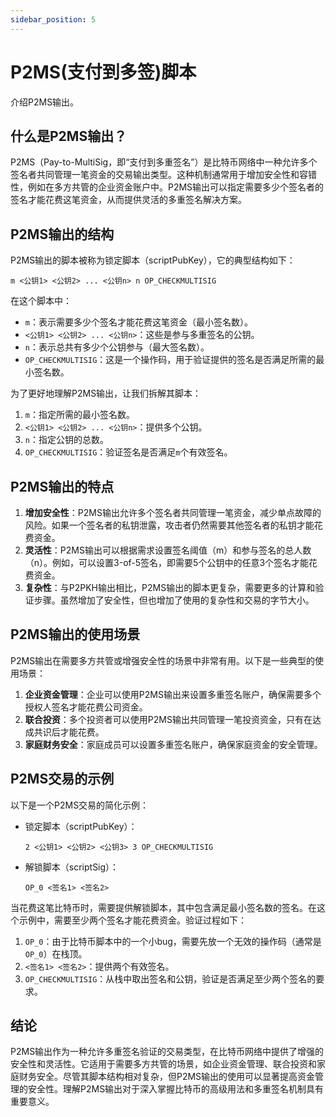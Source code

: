 ```yaml
---
sidebar_position: 5
---
```


# P2MS(支付到多签)脚本

介绍P2MS输出。

## 什么是P2MS输出？

P2MS（Pay-to-MultiSig，即“支付到多重签名”）是比特币网络中一种允许多个签名者共同管理一笔资金的交易输出类型。这种机制通常用于增加安全性和容错性，例如在多方共管的企业资金账户中。P2MS输出可以指定需要多少个签名者的签名才能花费这笔资金，从而提供灵活的多重签名解决方案。

## P2MS输出的结构

P2MS输出的脚本被称为锁定脚本（scriptPubKey），它的典型结构如下：

```
m <公钥1> <公钥2> ... <公钥n> n OP_CHECKMULTISIG
```

在这个脚本中：

- `m`：表示需要多少个签名才能花费这笔资金（最小签名数）。
- `<公钥1> <公钥2> ... <公钥n>`：这些是参与多重签名的公钥。
- `n`：表示总共有多少个公钥参与（最大签名数）。
- `OP_CHECKMULTISIG`：这是一个操作码，用于验证提供的签名是否满足所需的最小签名数。

为了更好地理解P2MS输出，让我们拆解其脚本：

1. `m`：指定所需的最小签名数。
2. `<公钥1> <公钥2> ... <公钥n>`：提供多个公钥。
3. `n`：指定公钥的总数。
4. `OP_CHECKMULTISIG`：验证签名是否满足`m`个有效签名。

## P2MS输出的特点

1. **增加安全性**：P2MS输出允许多个签名者共同管理一笔资金，减少单点故障的风险。如果一个签名者的私钥泄露，攻击者仍然需要其他签名者的私钥才能花费资金。
2. **灵活性**：P2MS输出可以根据需求设置签名阈值（m）和参与签名的总人数（n）。例如，可以设置3-of-5签名，即需要5个公钥中的任意3个签名才能花费资金。
3. **复杂性**：与P2PKH输出相比，P2MS输出的脚本更复杂，需要更多的计算和验证步骤。虽然增加了安全性，但也增加了使用的复杂性和交易的字节大小。

## P2MS输出的使用场景

P2MS输出在需要多方共管或增强安全性的场景中非常有用。以下是一些典型的使用场景：

1. **企业资金管理**：企业可以使用P2MS输出来设置多重签名账户，确保需要多个授权人签名才能花费公司资金。
2. **联合投资**：多个投资者可以使用P2MS输出共同管理一笔投资资金，只有在达成共识后才能花费。
3. **家庭财务安全**：家庭成员可以设置多重签名账户，确保家庭资金的安全管理。

## P2MS交易的示例

以下是一个P2MS交易的简化示例：

- 锁定脚本（scriptPubKey）：
  ```
  2 <公钥1> <公钥2> <公钥3> 3 OP_CHECKMULTISIG
  ```

- 解锁脚本（scriptSig）：
  ```
  OP_0 <签名1> <签名2>
  ```

当花费这笔比特币时，需要提供解锁脚本，其中包含满足最小签名数的签名。在这个示例中，需要至少两个签名才能花费资金。验证过程如下：

1. `OP_0`：由于比特币脚本中的一个小bug，需要先放一个无效的操作码（通常是`OP_0`）在栈顶。
2. `<签名1> <签名2>`：提供两个有效签名。
3. `OP_CHECKMULTISIG`：从栈中取出签名和公钥，验证是否满足至少两个签名的要求。

## 结论

P2MS输出作为一种允许多重签名验证的交易类型，在比特币网络中提供了增强的安全性和灵活性。它适用于需要多方共管的场景，如企业资金管理、联合投资和家庭财务安全。尽管其脚本结构相对复杂，但P2MS输出的使用可以显著提高资金管理的安全性。理解P2MS输出对于深入掌握比特币的高级用法和多重签名机制具有重要意义。
